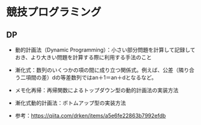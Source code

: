 # 競技プログラミング
## DP
- 動的計画法（Dynamic Programming）：小さい部分問題を計算して記録しておき、より大きい問題を計算する際に利用する手法のこと
- 漸化式：数列のいくつかの項の間に成り立つ関係式。例えば、公差（隣り合う二項間の差）dの等差数列ではan＋1＝an＋dとなるなど。
- メモ化再帰：再帰関数によるトップダウン型の動的計画法の実装方法
- 漸化式動的計画法：ボトムアップ型の実装方法

- 参考：https://qiita.com/drken/items/a5e6fe22863b7992efdb